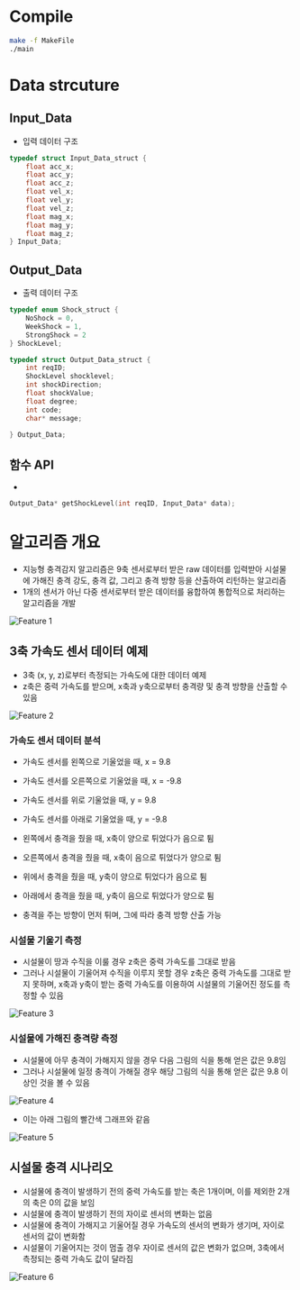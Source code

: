 # Compile

```bash
make -f MakeFile
./main
```

# Data strcuture

## Input_Data

-   입력 데이터 구조

```c
typedef struct Input_Data_struct {
    float acc_x;
    float acc_y;
    float acc_z;
    float vel_x;
    float vel_y;
    float vel_z;
    float mag_x;
    float mag_y;
    float mag_z;
} Input_Data;
```

## Output_Data

-   출력 데이터 구조

```c
typedef enum Shock_struct {
    NoShock = 0,
    WeekShock = 1,
    StrongShock = 2
} ShockLevel;

typedef struct Output_Data_struct {
    int reqID;
    ShockLevel shocklevel;
    int shockDirection;
    float shockValue;
    float degree;
    int code;
    char* message;

} Output_Data;
```

## 함수 API

-

```c
Output_Data* getShockLevel(int reqID, Input_Data* data);
```

# 알고리즘 개요

-   지능형 충격감지 알고리즘은 9축 센서로부터 받은 raw 데이터를 입력받아 시설물에 가해진 충격 강도, 충격 값, 그리고 충격 방향 등을 산출하여 리턴하는 알고리즘
-   1개의 센서가 아닌 다중 센서로부터 받은 데이터를 융합하여 통합적으로 처리하는 알고리즘을 개발

![Feature 1](https://kihyeon-hong.github.io/Collection_of_repository_images/ShockLevel_test_code/feature1.jpg)

## 3축 가속도 센서 데이터 예제

-   3축 (x, y, z)로부터 측정되는 가속도에 대한 데이터 예제
-   z축은 중력 가속도를 받으며, x축과 y축으로부터 충격량 및 충격 방향을 산출할 수 있음

![Feature 2](https://kihyeon-hong.github.io/Collection_of_repository_images/ShockLevel_test_code/feature2.jpg)

### 가속도 센서 데이터 분석

-   가속도 센서를 왼쪽으로 기울었을 때, x = 9.8
-   가속도 센서를 오른쪽으로 기울었을 때, x = -9.8
-   가속도 센서를 위로 기울었을 때, y = 9.8
-   가속도 센서를 아래로 기울었을 때, y = -9.8

-   왼쪽에서 충격을 줬을 때, x축이 양으로 튀었다가 음으로 튐
-   오른쪽에서 충격을 줬을 때, x축이 음으로 튀었다가 양으로 튐
-   위에서 충격을 줬을 때, y축이 양으로 튀었다가 음으로 튐
-   아래에서 충격을 줬을 때, y축이 음으로 튀었다가 양으로 튐

-   충격을 주는 방향이 먼저 튀며, 그에 따라 충격 방향 산출 가능

### 시설물 기울기 측정

-   시설물이 땅과 수직을 이룰 경우 z축은 중력 가속도를 그대로 받음
-   그러나 시설물이 기울어져 수직을 이루지 못할 경우 z축은 중력 가속도를 그대로 받지 못하며, x축과 y축이 받는 중력 가속도를 이용하여 시설물의 기울어진 정도를 측정할 수 있음

![Feature 3](https://kihyeon-hong.github.io/Collection_of_repository_images/ShockLevel_test_code/feature3.jpg)

### 시설물에 가해진 충격량 측정

-   시설물에 아무 충격이 가해지지 않을 경우 다음 그림의 식을 통해 얻은 값은 9.8임
-   그러나 시설물에 일정 충격이 가해질 경우 해당 그림의 식을 통해 얻은 값은 9.8 이상인 것을 볼 수 있음

![Feature 4](https://kihyeon-hong.github.io/Collection_of_repository_images/ShockLevel_test_code/feature4.jpg)

-   이는 아래 그림의 빨간색 그래프와 같음

![Feature 5](https://kihyeon-hong.github.io/Collection_of_repository_images/ShockLevel_test_code/feature5.jpg)

## 시설물 충격 시나리오

-   시설물에 충격이 발생하기 전의 중력 가속도를 받는 축은 1개이며, 이를 제외한 2개의 축은 0의 값을 보임
-   시설물에 충격이 발생하기 전의 자이로 센서의 변화는 없음
-   시설물에 충격이 가해지고 기울어질 경우 가속도의 센서의 변화가 생기며, 자이로 센서의 값이 변화함
-   시설물이 기울어지는 것이 멈출 경우 자이로 센서의 값은 변화가 없으며, 3축에서 측정되는 중력 가속도 값이 달라짐

![Feature 6](https://kihyeon-hong.github.io/Collection_of_repository_images/ShockLevel_test_code/feature6.jpg)
